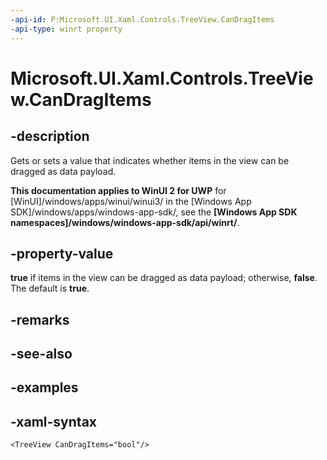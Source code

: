 ```yaml
---
-api-id: P:Microsoft.UI.Xaml.Controls.TreeView.CanDragItems
-api-type: winrt property
---
```

<!-- Property syntax.
public bool CanDragItems { get;  set; }
-->

# Microsoft.UI.Xaml.Controls.TreeView.CanDragItems


## -description

Gets or sets a value that indicates whether items in the view can be dragged as data payload.


**This documentation applies to WinUI 2 for UWP** for [WinUI]/windows/apps/winui/winui3/ in the [Windows App SDK]/windows/apps/windows-app-sdk/, see the **[Windows App SDK namespaces]/windows/windows-app-sdk/api/winrt/**.

## -property-value

**true** if items in the view can be dragged as data payload; otherwise, **false**. The default is **true**.


## -remarks


## -see-also


## -examples


## -xaml-syntax

```xaml
<TreeView CanDragItems="bool"/>
```


